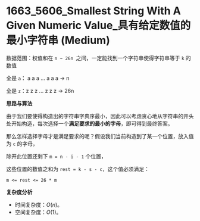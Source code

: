 # 1663_5606_Smallest String With A Given Numeric Value_具有给定数值的最小字符串 (Medium)



数据范围：权值和在 `n ~ 26n `之间，一定能找到一个字符串使得字符串等于 `k` 的数值

全是 `a`： a a a ... a a a → n

全是 `z`：z z z ... z z z  →  26n



**思路与算法**

由于我们要使得构造出的字符串字典序最小，因此可以考虑贪心地从字符串的开头处开始构造，每次选择一个**满足要求的最小的字母**，即可得到最终答案。

那么怎样选择字母才是满足要求的呢？假设我们当前构造到了某一个位置，放入值为 `c` 的字母，

除开此位置还剩下 `m = n - i - 1` 个位置，

这些位置的数值之和为 `rest = k - s - c`，这个值必须满足：

`m <= rest <= 26 * m` 





**复杂度分析**

- 时间复杂度：$O(n)$。
- 空间复杂度：$O(1)$。